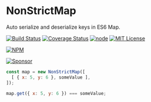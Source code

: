 # NonStrictMap
Auto serialize and deserialize keys in ES6 Map.

[![Build Status](https://img.shields.io/travis/CheerlessCloud/nonstrict-map.svg?style=flat-square)]()
[![Coverage Status](https://img.shields.io/coveralls/CheerlessCloud/nonstrict-map.svg?style=flat-square)]()
[![node](https://img.shields.io/node/v/nonstrict-map.svg?style=flat-square)]()
[![MIT License](https://img.shields.io/npm/l/nonstrict-map.svg?style=flat-square)]()

[![NPM](https://nodei.co/npm/nonstrict-map.png?downloads=true&downloadRank=true&stars=true)](https://nodei.co/npm/nonstrict-map/)

[![Sponsor](https://app.codesponsor.io/embed/jkPpzosXxwDBBaBNpoqWKCXd/CheerlessCloud/nonstrict-map.svg)](https://app.codesponsor.io/link/jkPpzosXxwDBBaBNpoqWKCXd/CheerlessCloud/nonstrict-map)

``` js
const map = new NonStrictMap([
  [ { x: 5, y: 6 }, someValue ],
]);

map.get({ x: 5, y: 6 }) === someValue;
```
